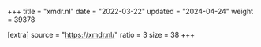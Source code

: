 +++
title = "xmdr.nl"
date = "2022-03-22"
updated = "2024-04-24"
weight = 39378

[extra]
source = "https://xmdr.nl/"
ratio = 3
size = 38
+++
